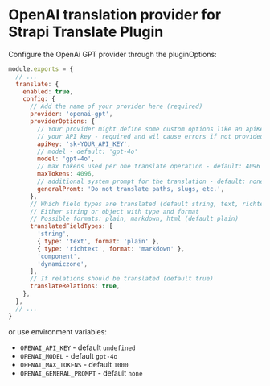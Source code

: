 # OpenAI translation provider for Strapi Translate Plugin

Configure the OpenAi GPT provider through the pluginOptions:

```js
module.exports = {
  // ...
  translate: {
    enabled: true,
    config: {
      // Add the name of your provider here (required)
      provider: 'openai-gpt',
      providerOptions: {
        // Your provider might define some custom options like an apiKey
        // your API key - required and wil cause errors if not provided
        apiKey: 'sk-YOUR_API_KEY',
        // model - default: 'gpt-4o'
        model: 'gpt-4o',
        // max tokens used per one translate operation - default: 4096
        maxTokens: 4096,
        // additional system prompt for the translation - default: none.
        generalPromt: 'Do not translate paths, slugs, etc.',
      },
      // Which field types are translated (default string, text, richtext, components and dynamiczones)
      // Either string or object with type and format
      // Possible formats: plain, markdown, html (default plain)
      translatedFieldTypes: [
        'string',
        { type: 'text', format: 'plain' },
        { type: 'richtext', format: 'markdown' },
        'component',
        'dynamiczone',
      ],
      // If relations should be translated (default true)
      translateRelations: true,
    },
  },
  // ...
}
```

or use environment variables:

- `OPENAI_API_KEY` - default `undefined`
- `OPENAI_MODEL` - default `gpt-4o`
- `OPENAI_MAX_TOKENS` - default `1000`
- `OPENAI_GENERAL_PROMPT` - default `none`
